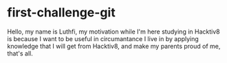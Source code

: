 # first-challenge-git
Hello, my name is Luthfi, my motivation while I'm here studying in Hacktiv8 is because I want to be useful in circumantance I live in by applying knowledge that I will get from Hacktiv8, and make my parents proud of me, that's all.

